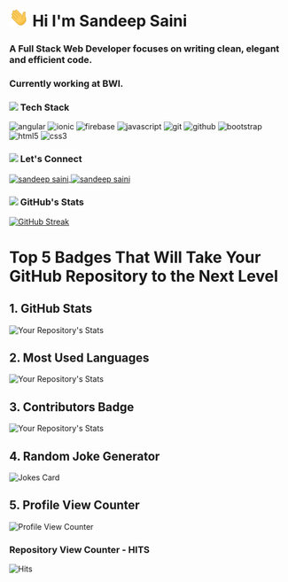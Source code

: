 <h1><img src="https://raw.githubusercontent.com/ABSphreak/ABSphreak/master/gifs/Hi.gif" width="35">  Hi I'm Sandeep Saini</h1>

<h3>A Full Stack Web Developer focuses on writing clean, elegant and efficient code.</h3>

<h3>Currently working at BWI.</i></h3>

<h3><img src="https://camo.githubusercontent.com/beb64ff21c883e318e4f5db5231c2ba4175705bea1c9249e82a41ab375db4f75/68747470733a2f2f6d65646961322e67697068792e636f6d2f6d656469612f51737347456d706b79454f684243623765312f67697068792e6769663f6369643d656366303565343761306e336769316266716e74716d6f62386739616964316f796a327772336473336d67373030626c267269643d67697068792e676966" width="35"/> Tech Stack</h3>

<p>
<img src="https://img.shields.io/badge/Angular-c3002f?style=for-the-badge&logo=angular&logoColor=white" alt="angular"/>
<img src="https://img.shields.io/badge/Ionic-3880ff?style=for-the-badge&logo=ionic&logoColor=white" alt="ionic"/>
<img src="https://img.shields.io/badge/firebase-ffcb2e?style=for-the-badge&logo=ionic&logoColor=black" alt="firebase" />
<img src="https://img.shields.io/badge/JavaScript-323330?style=for-the-badge&logo=javascript&logoColor=F7DF1E" alt="javascript"/>
  <img src="https://img.shields.io/badge/Git-f44d27?style=for-the-badge&logo=git&logoColor=white" alt="git"/>
<img src="https://img.shields.io/badge/GitHub-100000?style=for-the-badge&logo=github&logoColor=white" alt="github"/>
<img src="https://img.shields.io/badge/Bootstrap-563D7C?style=for-the-badge&logo=bootstrap&logoColor=white" alt="bootstrap"/>
<img src="https://img.shields.io/badge/HTML5-E34F26?style=for-the-badge&logo=html5&logoColor=white" alt="html5"/>
<img src="https://img.shields.io/badge/CSS3-1572B6?style=for-the-badge&logo=css3&logoColor=white" alt="css3"/>
<!-- <img src="https://img.shields.io/badge/Node.js-339933?style=for-the-badge&logo=nodedotjs&logoColor=white" alt="nodejs" /> -->
<!-- <img src="https://img.shields.io/badge/Express.js-000000?style=for-the-badge&logo=express&logoColor=white" alt="expressjs"/> -->
<!-- <img src="https://img.shields.io/badge/MongoDB-4EA94B?style=for-the-badge&logo=mongodb&logoColor=white" alt="mongodb"/> -->
</p>

<h3><img src="https://raw.githubusercontent.com/ShahriarShafin/ShahriarShafin/main/Assets/handshake.gif" width="80" /> Let's Connect</h3>
<p>
<a href="https://www.linkedin.com/in/sandeep-saini-2b2382135" target="_blank">
  <img align="center" src="https://img.shields.io/badge/LinkedIn-0077B5?style=for-the-badge&logo=linkedin&logoColor=white" alt="sandeep saini" />
</a>
<a title="sandeepsaini6237@gmail.com" href="mailto:sandeepsaini6237@gmail.com" target="_blank">
  <img align="center" src="https://img.shields.io/badge/Gmail-D14836?style=for-the-badge&logo=gmail&logoColor=white" alt="sandeep saini" />
</a> 
</p>

<h3><img src="https://camo.githubusercontent.com/f11b92476ee793cfe97f20e0564ab552bd9bd670179d7b6772c59bb4d3218ca6/68747470733a2f2f692e70696e696d672e636f6d2f6f726967696e616c732f36352f63342f66342f36356334663435323537316265313236316539633632336637646134383861632e676966" width="35"/> GitHub's Stats</h3>

[![GitHub Streak](https://github-readme-streak-stats.herokuapp.com?user=Sandeep309&theme=github-dark)](https://git.io/streak-stats)

# Top 5 Badges That Will Take Your GitHub Repository to the Next Level

## 1. GitHub Stats

![Your Repository's Stats](https://github-readme-stats.vercel.app/api?username=Tanu-N-Prabhu&show_icons=true)

## 2. Most Used Languages

![Your Repository's Stats](https://github-readme-stats.vercel.app/api/top-langs/?username=Tanu-N-Prabhu&theme=blue-green)

## 3. Contributors Badge

![Your Repository's Stats](https://contrib.rocks/image?repo=Tanu-N-Prabhu/Python)

## 4. Random Joke Generator

![Jokes Card](https://readme-jokes.vercel.app/api)

## 5. Profile View Counter

![Profile View Counter](https://komarev.com/ghpvc/?username=Tanu-N-Prabhu)

### Repository View Counter - HITS

![Hits](https://hitcounter.pythonanywhere.com/count/tag.svg?url=https://github.com/Tanu-N-Prabhu/Python)


<!-- [![Sandeep309 GitHub stats](https://github-readme-stats.vercel.app/api?username=Sandeep309)](https://github.com/Sandeep309/github-readme-stats) -->
<!--
<img align="center" src="https://github-readme-stats.vercel.app/api?username=Sandeep309&count_private=true&show_icons=true&include_all_commits=true&hide=issues,contribs&border_radius=0&locale=en&theme=dark" alt="Sandeep309" height="139"/><img align="center" src="https://github-readme-stats.vercel.app/api/top-langs/?username=Sandeep309&layout=compact&border_radius=0&theme=dark" alt="Sandeep309" height="139" /> -->
<!--
**Sandeep309/Sandeep309** is a ✨ _special_ ✨ repository because its `README.md` (this file) appears on your GitHub profile.

Here are some ideas to get you started:

- 🔭 I’m currently working on ...
- 🌱 I’m currently learning ...
- 👯 I’m looking to collaborate on ...
- 🤔 I’m looking for help with ...
- 💬 Ask me about ...
- 📫 How to reach me: ...
- 😄 Pronouns: ...
- ⚡ Fun fact: ...
-->
